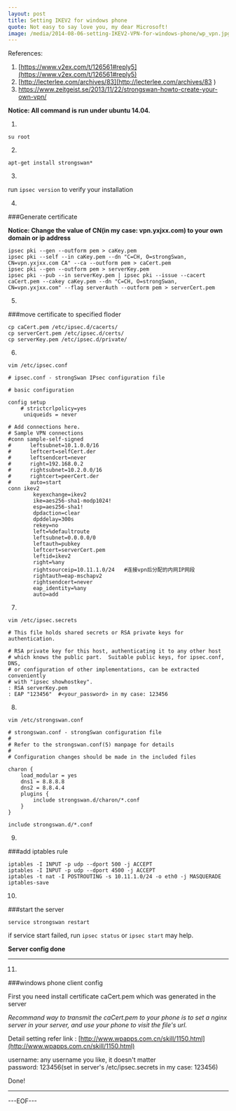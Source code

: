 ```yaml
---
layout: post
title: Setting IKEV2 for windows phone
quote: Not easy to say love you, my dear Microsoft!
image: /media/2014-08-06-setting-IKEV2-VPN-for-windows-phone/wp_vpn.jpg
---
```


References:

1. [https://www.v2ex.com/t/126561#reply5](https://www.v2ex.com/t/126561#reply5)
2. [http://lecterlee.com/archives/83](http://lecterlee.com/archives/83
)
3. [https://www.zeitgeist.se/2013/11/22/strongswan-howto-create-your-own-vpn/
](https://www.zeitgeist.se/2013/11/22/strongswan-howto-create-your-own-vpn/)


**Notice: All command is run under ubuntu 14.04.**

1.

`su root`

2.

`apt-get install strongswan*`

3.

run `ipsec version` to verify your installation

4.

###Generate certificate

**Notice: Change the value of CN(in my case: vpn.yxjxx.com) to your own domain or ip address**

~~~
ipsec pki --gen --outform pem > caKey.pem
ipsec pki --self --in caKey.pem --dn "C=CH, O=strongSwan, CN=vpn.yxjxx.com CA" --ca --outform pem > caCert.pem
ipsec pki --gen --outform pem > serverKey.pem
ipsec pki --pub --in serverKey.pem | ipsec pki --issue --cacert caCert.pem --cakey caKey.pem --dn "C=CH, O=strongSwan, CN=vpn.yxjxx.com" --flag serverAuth --outform pem > serverCert.pem
~~~

5.

###move certificate to specified floder

~~~
cp caCert.pem /etc/ipsec.d/cacerts/
cp serverCert.pem /etc/ipsec.d/certs/
cp serverKey.pem /etc/ipsec.d/private/
~~~

6.

`vim /etc/ipsec.conf`

~~~
# ipsec.conf - strongSwan IPsec configuration file

# basic configuration

config setup
    # strictcrlpolicy=yes
     uniqueids = never

# Add connections here.
# Sample VPN connections
#conn sample-self-signed
#      leftsubnet=10.1.0.0/16
#      leftcert=selfCert.der
#      leftsendcert=never
#      right=192.168.0.2
#      rightsubnet=10.2.0.0/16
#      rightcert=peerCert.der
#      auto=start
conn ikev2
        keyexchange=ikev2
        ike=aes256-sha1-modp1024!
        esp=aes256-sha1!
        dpdaction=clear
        dpddelay=300s
        rekey=no
        left=%defaultroute
        leftsubnet=0.0.0.0/0
        leftauth=pubkey
        leftcert=serverCert.pem
        leftid=ikev2
        right=%any
        rightsourceip=10.11.1.0/24   #连接vpn后分配的内网IP网段
        rightauth=eap-mschapv2
        rightsendcert=never
        eap_identity=%any
        auto=add
~~~

7.

`vim /etc/ipsec.secrets`

~~~
# This file holds shared secrets or RSA private keys for authentication.

# RSA private key for this host, authenticating it to any other host
# which knows the public part.  Suitable public keys, for ipsec.conf, DNS,
# or configuration of other implementations, can be extracted conveniently
# with "ipsec showhostkey".
: RSA serverKey.pem
: EAP "123456"  #<your_password> in my case: 123456
~~~

8.

`vim /etc/strongswan.conf`

~~~
# strongswan.conf - strongSwan configuration file
#
# Refer to the strongswan.conf(5) manpage for details
#
# Configuration changes should be made in the included files

charon {
    load_modular = yes
    dns1 = 8.8.8.8
    dns2 = 8.8.4.4
    plugins {
        include strongswan.d/charon/*.conf
    }
}

include strongswan.d/*.conf
~~~

9.

###add iptables rule

~~~
iptables -I INPUT -p udp --dport 500 -j ACCEPT
iptables -I INPUT -p udp --dport 4500 -j ACCEPT
iptables -t nat -I POSTROUTING -s 10.11.1.0/24 -o eth0 -j MASQUERADE
iptables-save
~~~

10.

###start the server

`service strongswan restart`

if service start failed, run `ipsec status` or `ipsec start` may help.


**Server config done**

***********************

11.

###windows phone client config

First you need install certificate caCert.pem which was generated in the server

*Recommand way to transmit the caCert.pem to your phone is to set a nginx server in your server, and use your phone to visit the file's url.*

Detail setting refer link : [http://www.wpapps.com.cn/skill/1150.html](http://www.wpapps.com.cn/skill/1150.html)

username: any username you like, it doesn't matter  
password: 123456(set in server's /etc/ipsec.secrets in my case: 123456)

Done!

****************

---EOF---
